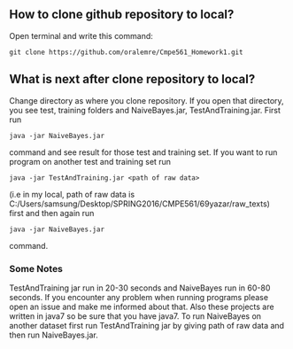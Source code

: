 ## How to clone github repository to local?

Open terminal and write this command:

    git clone https://github.com/oralemre/Cmpe561_Homework1.git

## What is next after clone repository to local?
 
Change directory as where you clone repository. If you open that directory, you see test, training folders and  NaiveBayes.jar, TestAndTraining.jar. First run 
 
    java -jar NaiveBayes.jar
 
command and see result for those test and training set. If you want to run program on another test and training set run

    java -jar TestAndTraining.jar <path of raw data> 

(i.e in my local, path of raw data is C:/Users/samsung/Desktop/SPRING2016/CMPE561/69yazar/raw_texts)    
first and then again run 

    java -jar NaiveBayes.jar
    
command.

### Some Notes

TestAndTraining jar run in 20-30 seconds and NaiveBayes run in 60-80 seconds. If you encounter any problem when running programs please open an issue and make me informed about that. Also these projects are written in java7 so be sure that you have java7. To run NaiveBayes on another dataset first run TestAndTraining jar by giving path of raw data and then run NaiveBayes.jar.








